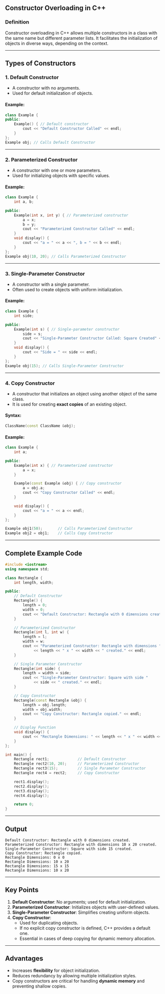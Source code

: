 ## Constructor Overloading in C++

### **Definition**
Constructor overloading in C++ allows multiple constructors in a class with the same name but different parameter lists. It facilitates the initialization of objects in diverse ways, depending on the context.

---

## **Types of Constructors**

### 1. **Default Constructor**
- A constructor with no arguments.
- Used for default initialization of objects.

#### **Example:**

```cpp
class Example {
public:
    Example() { // Default constructor
        cout << "Default Constructor Called" << endl;
    }
};
Example obj; // Calls Default Constructor
```

---

### 2. **Parameterized Constructor**
- A constructor with one or more parameters.
- Used for initializing objects with specific values.

#### **Example:**

```cpp
class Example {
    int a, b;

public:
    Example(int x, int y) { // Parameterized constructor
        a = x;
        b = y;
        cout << "Parameterized Constructor Called" << endl;
    }
    void display() {
        cout << "a = " << a << ", b = " << b << endl;
    }
};
Example obj(10, 20); // Calls Parameterized Constructor
```

---

### 3. **Single-Parameter Constructor**
- A constructor with a single parameter.
- Often used to create objects with uniform initialization.

#### **Example:**

```cpp
class Example {
    int side;

public:
    Example(int s) { // Single-parameter constructor
        side = s;
        cout << "Single-Parameter Constructor Called: Square Created" << endl;
    }
    void display() {
        cout << "Side = " << side << endl;
    }
};
Example obj(15); // Calls Single-Parameter Constructor
```

---

### 4. **Copy Constructor**
- A constructor that initializes an object using another object of the same class.
- It is used for creating **exact copies** of an existing object.

#### **Syntax:**
```cpp
ClassName(const ClassName &obj);
```

#### **Example:**

```cpp
class Example {
    int a;

public:
    Example(int x) { // Parameterized constructor
        a = x;
    }

    Example(const Example &obj) { // Copy constructor
        a = obj.a;
        cout << "Copy Constructor Called" << endl;
    }

    void display() {
        cout << "a = " << a << endl;
    }
};

Example obj1(50);       // Calls Parameterized Constructor
Example obj2 = obj1;    // Calls Copy Constructor
```

---

## **Complete Example Code**

```cpp
#include <iostream>
using namespace std;

class Rectangle {
    int length, width;

public:
    // Default Constructor
    Rectangle() {
        length = 0;
        width = 0;
        cout << "Default Constructor: Rectangle with 0 dimensions created." << endl;
    }

    // Parameterized Constructor
    Rectangle(int l, int w) {
        length = l;
        width = w;
        cout << "Parameterized Constructor: Rectangle with dimensions " 
             << length << " x " << width << " created." << endl;
    }

    // Single Parameter Constructor
    Rectangle(int side) {
        length = width = side;
        cout << "Single-Parameter Constructor: Square with side " 
             << side << " created." << endl;
    }

    // Copy Constructor
    Rectangle(const Rectangle &obj) {
        length = obj.length;
        width = obj.width;
        cout << "Copy Constructor: Rectangle copied." << endl;
    }

    // Display Function
    void display() {
        cout << "Rectangle Dimensions: " << length << " x " << width << endl;
    }
};

int main() {
    Rectangle rect1;             // Default Constructor
    Rectangle rect2(10, 20);     // Parameterized Constructor
    Rectangle rect3(15);         // Single Parameter Constructor
    Rectangle rect4 = rect2;     // Copy Constructor

    rect1.display();
    rect2.display();
    rect3.display();
    rect4.display();

    return 0;
}
```

---

## **Output**

```
Default Constructor: Rectangle with 0 dimensions created.
Parameterized Constructor: Rectangle with dimensions 10 x 20 created.
Single-Parameter Constructor: Square with side 15 created.
Copy Constructor: Rectangle copied.
Rectangle Dimensions: 0 x 0
Rectangle Dimensions: 10 x 20
Rectangle Dimensions: 15 x 15
Rectangle Dimensions: 10 x 20
```

---

## **Key Points**

1. **Default Constructor**: No arguments; used for default initialization.
2. **Parameterized Constructor**: Initializes objects with user-defined values.
3. **Single-Parameter Constructor**: Simplifies creating uniform objects.
4. **Copy Constructor**:
   - Used for duplicating objects.
   - If no explicit copy constructor is defined, C++ provides a default one.
   - Essential in cases of deep copying for dynamic memory allocation.

---

## **Advantages**
- Increases **flexibility** for object initialization.
- Reduces redundancy by allowing multiple initialization styles.
- Copy constructors are critical for handling **dynamic memory** and preventing shallow copies.
